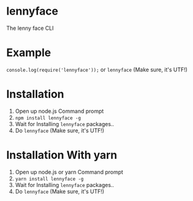 # lennyface
The lenny face CLI
# Example
`console.log(require('lennyface'));`
or
`lennyface` (Make sure, it's UTF!)
# Installation
1. Open up node.js Command prompt
2. `npm install lennyface -g`
3. Wait for Installing `lennyface` packages..
4. Do `lennyface` (Make sure, it's UTF!)
# Installation With yarn
1. Open up node.js or yarn Command prompt
2. `yarn install lennyface -g`
3. Wait for Installing `lennyface` packages..
4. Do `lennyface` (Make sure, it's UTF!)
